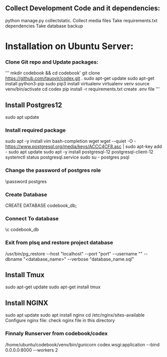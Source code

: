 ## Collect Development Code and it dependencies:
python manage.py collectstatic. Collect media files
Take requirements.txt dependencies
Take database backup

# Installation on Ubuntu Server:

### Clone Git repo and Update packages:
'''
mkdir codebook && cd codebook'
git clone https://github.com/tauovir/codex.git .
sudo apt-get update
sudo apt-get install python3-pip
sudo pip3 install virtualenv
virtualenv venv
source venv/bin/activate
cd codex
pip install -r requirements.txt
create .env file 
'''

## Install Postgres12
sudo apt update
### Install required package
sudo apt -y install vim bash-completion wget
wget --quiet -O - https://www.postgresql.org/media/keys/ACCC4CF8.asc | sudo apt-key add -
sudo apt update
sudo apt -y install postgresql-12 postgresql-client-12
systemctl status postgresql.service
sudo su - postgres
psql
### Change the password of postgres role
\password postgres
### Create Database
CREATE DATABASE codebook_db;
### Connect To database
\c codebook_db
### Exit from plsq and restore project database
/usr/bin/pg_restore --host "localhost" --port "port" --username "<username>" --dbname "<database_name>" --verbose "database_name.sql"


## Install Tmux
sudo apt-get update
sudo apt-get install tmux

## Install NGINX
sudo apt update
sudo apt install nginx
cd /etc/nginx/sites-available
Configure nginx file: check nginx file in this directory
  
### Finnaly Runserver from codebook/codex
  /home/ubuntu/codebook/venv/bin/gunicorn codex.wsgi:application --bind 0.0.0.0:8000 --workers 2
